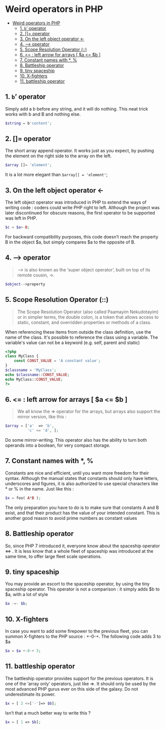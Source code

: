 # Weird operators in PHP

- [Weird operators in PHP](#weird-operators-in-php)
  - [1. `b`’ operator](#1-b-operator)
  - [2. []= operator](#2--operator)
  - [3. On the left object operator <-](#3-on-the-left-object-operator--)
  - [4. ––> operator](#4--operator)
  - [5. Scope Resolution Operator (::)](#5-scope-resolution-operator-)
  - [6. <= : left arrow for arrays [ $a <= $b ]](#6---left-arrow-for-arrays--a--b-)
  - [7. Constant names with *, %](#7-constant-names-with--)
  - [8. Battleship operator](#8-battleship-operator)
  - [9. tiny spaceship](#9-tiny-spaceship)
  - [10. X-fighters](#10-x-fighters)
  - [11. battleship operator](#11-battleship-operator)

## 1. `b`’ operator

Simply add a b before any string, and it will do nothing. This neat trick works with b and B and nothing else.

```php
$string = b'content';
```

## 2. []= operator

The short array append operator. It works just as you expect, by pushing the element on the right side to the array on the left.

```php
$array []= 'element';
```

It is a lot more elegant than `$array[] = 'element'`;

## 3. On the left object operator <-

The left object operator was introduced in PHP to extend the ways of writing code : coders could write PHP right to left. Although the project was later discontinued for obscure reasons, the first operator to be supported was left in PHP.

```php
$c = $a>-B;
```

For backward compatibility purposes, this code doesn’t reach the property B in the object $a, but simply compares $a to the opposite of B.

## 4. ––> operator

> --> is also known as the ‘super object operator’, built on top of its remote cousin, ->.

```php
$object-->property
 ```

## 5. Scope Resolution Operator (::)

> The Scope Resolution Operator (also called Paamayim Nekudotayim) or in simpler terms, the double colon, is a token that allows access to static, constant, and overridden properties or methods of a class.

When referencing these items from outside the class definition, use the name of the class. It's possible to reference the class using a variable. The variable's value can not be a keyword (e.g. self, parent and static)

```php
<?php
class MyClass {
    const CONST_VALUE = 'A constant value';
}
$classname = 'MyClass';
echo $classname::CONST_VALUE;
echo MyClass::CONST_VALUE;
?>
```

## 6. <= : left arrow for arrays [ $a <= $b ]

> We all know the => operator for the arrays, but arrays also support the mirror version, like this :

```php
$array = ['a'  => 'b', 
          'c' <= 'd', ];
```

Do some mirror-writing. This operator also has the ability to turn both operands into a boolean, for very compact storage.

## 7. Constant names with *, %

Constants are nice and efficient, until you want more freedom for their syntax. Although the manual states that constants should only have letters, underscores and figures, it is also authorized to use special characters like * or % in the name. Just like this :

```php
$x = foo( A*B );
```

The only preparation you have to do is to make sure that constants A and B exist, and that their product has the value of your intended constant. This is another good reason to avoid prime numbers as constant values

## 8. Battleship operator

So, since PHP 7 introduced it, everyone know about the spaceship operator <=> . It is less know that a whole fleet of spaceship was introduced at the same time, to offer large fleet scale operations.

## 9. tiny spaceship

You may provide an escort to the spaceship operator, by using the tiny spaceship operator. This operator is not a comparison : it simply adds $b to $a, with a lot of style

```php
$a -=- $b;
```

## 10. X-fighters

In case you want to add some firepower to the previous fleet, you can summon X-fighters to the PHP source : +-0-+. The following code adds 3 to $a

```php
$a = $a +-0-+ 3;
```

## 11. battleship operator

The battleship operator provides support for the previous operators. It is one of the ‘array only’ operators, just like =>. It should only be used by the most advanced PHP gurus ever on this side of the galaxy. Do not underestimate its power.

```php
$x = [ 2 <=['-']=> $b];
```

Isn’t that a much better way to write this ?

```php
$x = [ 1 => $b];
```
